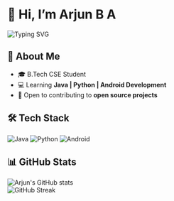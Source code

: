 # 👋 Hi, I’m Arjun B A  

![Typing SVG](https://readme-typing-svg.herokuapp.com?size=24&color=FF5733&lines=Hi,+I'm+Arjun!;B.Tech+CS+Student;Aspiring+Software+Engineer)

## 🚀 About Me  
- 🎓 B.Tech CSE Student  
- 💻 Learning **Java | Python | Android Development**  
- 🌟 Open to contributing to **open source projects**  

## 🛠️ Tech Stack  
![Java](https://img.shields.io/badge/Java-ED8B00?style=for-the-badge&logo=java&logoColor=white) 
![Python](https://img.shields.io/badge/Python-3776AB?style=for-the-badge&logo=python&logoColor=white) 
![Android](https://img.shields.io/badge/Android-3DDC84?style=for-the-badge&logo=android&logoColor=white)

## 📊 GitHub Stats  
![Arjun's GitHub stats](https://github-readme-stats.vercel.app/api?username=arjun-ba&show_icons=true&theme=radical)  
![GitHub Streak](https://streak-stats.demolab.com?user=arjun-ba&theme=radical)


